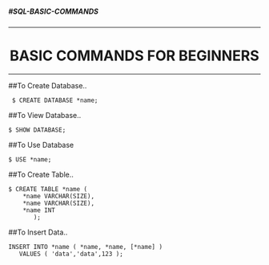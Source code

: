 <h5>#SQL-BASIC-COMMANDS</h5>

<HR>

<H1 align=center> BASIC COMMANDS FOR BEGINNERS </H1>

<HR>

##To Create Database..
```
 $ CREATE DATABASE *name; 
 ```

##To View Database..
```
$ SHOW DATABASE;
```

##To Use Database
```
$ USE *name;
```

##To Create Table..
```
$ CREATE TABLE *name (
    *name VARCHAR(SIZE),
    *name VARCHAR(SIZE),
    *name INT 
       );

```

##To Insert Data..
```
INSERT INTO *name ( *name, *name, [*name] )
   VALUES ( 'data','data',123 );

``` 